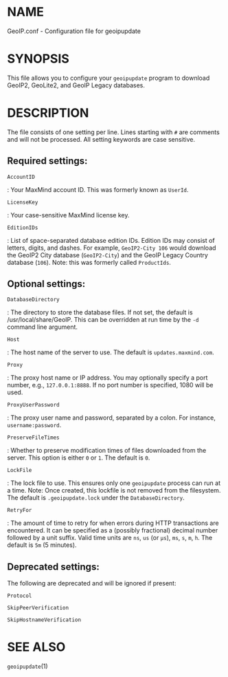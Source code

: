 # NAME

GeoIP.conf - Configuration file for geoipupdate

# SYNOPSIS

This file allows you to configure your `geoipupdate` program to
download GeoIP2, GeoLite2, and GeoIP Legacy databases.

# DESCRIPTION

The file consists of one setting per line. Lines starting with `#`
are comments and will not be processed. All setting keywords are case
sensitive.

## Required settings:

`AccountID`

:   Your MaxMind account ID. This was formerly known as `UserId`.

`LicenseKey`

:   Your case-sensitive MaxMind license key.

`EditionIDs`

:   List of space-separated database edition IDs. Edition IDs may consist
    of letters, digits, and dashes.  For example, `GeoIP2-City 106` would
    download the GeoIP2 City database (`GeoIP2-City`) and the GeoIP Legacy
    Country database (`106`). Note: this was formerly called `ProductIds`.

## Optional settings:

`DatabaseDirectory`

:   The directory to store the database files. If not set, the default is
    /usr/local/share/GeoIP. This can be overridden at run time by the `-d` command line
    argument.

`Host`

:   The host name of the server to use. The default is `updates.maxmind.com`.

`Proxy`

:   The proxy host name or IP address. You may optionally specify
    a port number, e.g., `127.0.0.1:8888`. If no port number is specified,
    1080 will be used.

`ProxyUserPassword`

:   The proxy user name and password, separated by a colon. For instance,
    `username:password`.

`PreserveFileTimes`

:   Whether to preserve modification times of files downloaded from the
    server. This option is either `0` or `1`. The default is `0`.

`LockFile`

:   The lock file to use. This ensures only one `geoipupdate` process can run
    at a time. Note: Once created, this lockfile is not removed from the
    filesystem. The default is `.geoipupdate.lock` under the
    `DatabaseDirectory`.

`RetryFor`

:   The amount of time to retry for when errors during HTTP transactions are
    encountered. It can be specified as a (possibly fractional) decimal number
    followed by a unit suffix. Valid time units are `ns`, `us` (or `µs`), `ms`,
    `s`, `m`, `h`. The default is `5m` (5 minutes).

## Deprecated settings:

The following are deprecated and will be ignored if present:

`Protocol`

`SkipPeerVerification`

`SkipHostnameVerification`

# SEE ALSO

`geoipupdate`(1)
